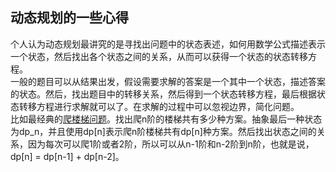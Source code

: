 ## 动态规划的一些心得
个人认为动态规划最讲究的是寻找出问题中的状态表述，如何用数学公式描述表示一个状态，然后找出各个状态之间的关系，从而可以获得一个状态的状态转移方程。 <br>
一般的题目可以从结果出发，假设需要求解的答案是一个其中一个状态，描述答案的状态。然后，找出题目中的转移关系，然后得到一个状态转移方程，最后根据状态转移方程进行求解就可以了。在求解的过程中可以忽视边界，简化问题。 <br>
比如最经典的[爬楼梯问题](https://leetcode-cn.com/problems/climbing-stairs/)。找出爬n阶的楼梯共有多少种方案。抽象最后一种状态为dp_n，并且使用dp[n]表示爬n阶楼梯共有dp[n]种方案。然后找出状态之间的关系，因为每次可以爬1阶或者2阶，所以可以从n-1阶和n-2阶到n阶，也就是说，dp[n] = dp[n-1] + dp[n-2]。 <br>
